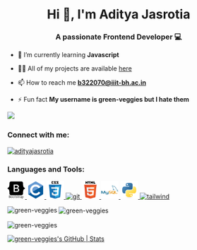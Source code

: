 <!--### Hi there 👋

This is **Aditya Jasrotia**

- 💡 Currently 1st year student at IIIT Bhubaneswar in Electrical and Electronics Engineering ⚡


- 🔭 I’m currently working on ...
- 🌱 I’m currently learning ...
- 👯 I’m looking to collaborate on ...
- 🤔 I’m looking for help with ...
- 💬 Ask me about ...
- 📫 How to reach me: ...
- 😄 Pronouns: ...
- ⚡ Fun fact: ...
-->

<h1 align="center">Hi 👋, I'm Aditya Jasrotia</h1>
<h3 align="center">A passionate Frontend Developer 💻</h3>

- 🌱 I’m currently learning **Javascript**

- 👨‍💻 All of my projects are available <a href='https://github.com/green-veggies/Projects_webdev'>here</a>
<!-- [https://github.com/green-veggies/Projects_webdev](https://github.com/green-veggies/Projects_webdev)  -->
- 📫 How to reach me **b322070@iiit-bh.ac.in**

- ⚡ Fun fact **My username is green-veggies but I hate them**

 <tr>
    <td colspan="2" align="center"><img src="https://github-readme-activity-graph.cyclic.app/graph?username=green-veggies&theme=xcode&hide_border=false&area=true&custom_title=Github%20Contribution%20Graph"></td>
 </tr>

<h3 align="left">Connect with me:</h3>
<p align="left">
<a href="https://linkedin.com/in/adityajasrotia" target="blank"><img align="center" src="https://raw.githubusercontent.com/rahuldkjain/github-profile-readme-generator/master/src/images/icons/Social/linked-in-alt.svg" alt="adityajasrotia" height="30" width="40" /></a>
</p>

<h3 align="left">Languages and Tools:</h3>
<p align="left"> <a href="https://getbootstrap.com" target="_blank" rel="noreferrer"> <img src="https://raw.githubusercontent.com/devicons/devicon/master/icons/bootstrap/bootstrap-plain-wordmark.svg" alt="bootstrap" width="40" height="40"/> </a> <a href="https://www.cprogramming.com/" target="_blank" rel="noreferrer"> <img src="https://raw.githubusercontent.com/devicons/devicon/master/icons/c/c-original.svg" alt="c" width="40" height="40"/> </a> <a href="https://www.w3schools.com/css/" target="_blank" rel="noreferrer"> <img src="https://raw.githubusercontent.com/devicons/devicon/master/icons/css3/css3-original-wordmark.svg" alt="css3" width="40" height="40"/> </a> <a href="https://git-scm.com/" target="_blank" rel="noreferrer"> <img src="https://www.vectorlogo.zone/logos/git-scm/git-scm-icon.svg" alt="git" width="40" height="40"/> </a> <a href="https://www.w3.org/html/" target="_blank" rel="noreferrer"> <img src="https://raw.githubusercontent.com/devicons/devicon/master/icons/html5/html5-original-wordmark.svg" alt="html5" width="40" height="40"/> </a> <a href="https://www.mysql.com/" target="_blank" rel="noreferrer"> <img src="https://raw.githubusercontent.com/devicons/devicon/master/icons/mysql/mysql-original-wordmark.svg" alt="mysql" width="40" height="40"/> </a> <a href="https://www.python.org" target="_blank" rel="noreferrer"> <img src="https://raw.githubusercontent.com/devicons/devicon/master/icons/python/python-original.svg" alt="python" width="40" height="40"/> </a> <a href="https://tailwindcss.com/" target="_blank" rel="noreferrer"> <img src="https://www.vectorlogo.zone/logos/tailwindcss/tailwindcss-icon.svg" alt="tailwind" width="40" height="40"/> </a> </p>

<p><img align="left" src="https://github-readme-stats.vercel.app/api/top-langs?username=green-veggies&show_icons=true&locale=en&layout=compact" alt="green-veggies" /></p>

<p>&nbsp;<img align="center" src="https://github-readme-stats.vercel.app/api?username=green-veggies&show_icons=true&locale=en" alt="green-veggies" /></p>

<p><img align="center" src="https://github-readme-streak-stats.herokuapp.com/?user=green-veggies&" alt="green-veggies" /></p>

[![green-veggies's GitHub | Stats](https://stats.quine.sh/green-veggies/github?theme=dark)](https://quine.sh?utm_source=widgets&utm_campaign=green-veggies)


